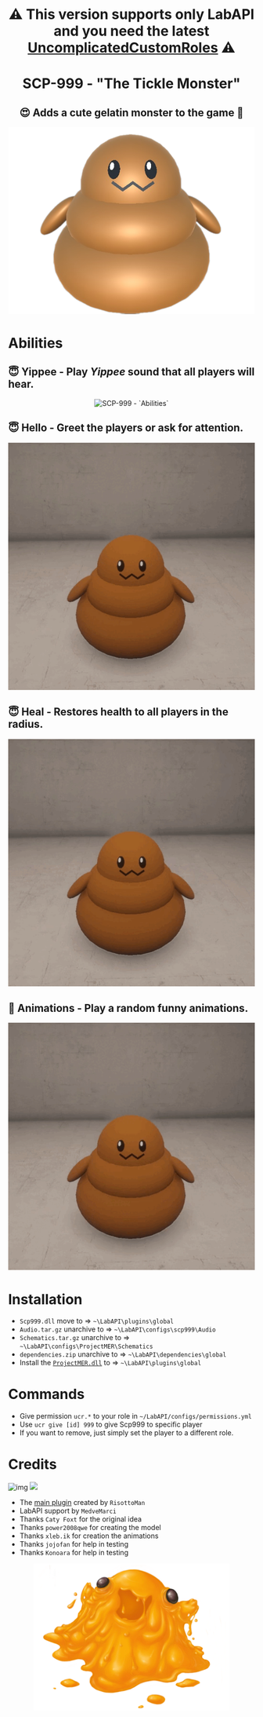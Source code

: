 <h1 align="center">⚠️ This version supports only LabAPI and you need the latest <a href="https://github.com/UncomplicatedCustomServer/UncomplicatedCustomRoles">UncomplicatedCustomRoles</a> ⚠️</h1>
<h1 align="center"> SCP-999 - "The Tickle Monster"</h1>
<h2 align="center"> 😍 Adds a cute gelatin monster to the game 🥰</h2>
<p align="center">
  <img src="https://github.com/MedveMarci/SCP-999/blob/main/Photos/Main1.png" alt="SCP-999 - `The Tickle Monster`">
</p>

# Abilities

## 😇 **Yippee** - Play <i>Yippee</i> sound that all players will hear.

<p align="center">
  <img src="https://github.com/MedveMarci/SCP-999/blob/main/Photos/yippee-lethal-company.gif" alt="SCP-999 - `Abilities`">
</p>

## 😇 **Hello** - Greet the players or ask for attention.

<p align="center">
  <img src="https://github.com/MedveMarci/SCP-999/blob/main/Photos/Hello.gif" alt="SCP-999 - `Abilities`">
</p>

## 😇 **Heal** - Restores health to all players in the radius.

<p align="center">
  <img src="https://github.com/MedveMarci/SCP-999/blob/main/Photos/Health.gif" alt="SCP-999 - `Abilities`">
</p>

## 🫠 **Animations** - Play a random funny animations.

<p align="center">
  <img src="https://github.com/MedveMarci/SCP-999/blob/main/Photos/Jump.gif" alt="SCP-999 - `Abilities`">
</p>

# Installation

- ``Scp999.dll`` move to => ``~\LabAPI\plugins\global``
- ``Audio.tar.gz`` unarchive to => ``~\LabAPI\configs\scp999\Audio``
- ``Schematics.tar.gz`` unarchive to => ``~\LabAPI\configs\ProjectMER\Schematics``
- ``dependencies.zip`` unarchive to => ``~\LabAPI\dependencies\global``
- Install the [``ProjectMER.dll``](https://github.com/Michal78900/ProjectMER/releases/latest) to =>
  ``~\LabAPI\plugins\global``

# Commands

- Give permission ``ucr.*`` to your role in ``~/LabAPI/configs/permissions.yml``
- Use ``ucr give [id] 999`` to give Scp999 to specific player
- If you want to remove, just simply set the player to a different role.

# Credits

![img](https://img.shields.io/github/downloads/MedveMarci/SCP-999/total.svg) <a href="https://github.com/KenleyundLeon/DeltaPatch"><img src="https://image2url.com/images/1759565889245-ff2e02c2-1f19-4f72-bc06-43a3b77fb4bd.png"></a>

- The [main plugin](https://github.com/RisottoMan/SCP-999) created by ``RisottoMan``
- LabAPI support by ``MedveMarci``
- Thanks ``Caty Foxt`` for the original idea
- Thanks ``power2008qwe`` for creating the model
- Thanks ``xleb.ik`` for creation the animations
- Thanks ``jojofan`` for help in testing
- Thanks  ``Konoara`` for help in testing

<p align="center">
  <img width="400" src="https://github.com/MedveMarci/SCP-999/blob/main/Photos/Credit.png" alt="Credit">
</p>
